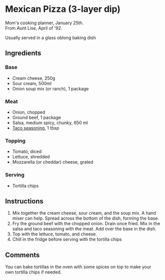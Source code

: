<!DOCTYPE recipe>
# Mexican Pizza (3-layer dip)

Mom's cooking planner, January 25th.  
From Aunt Lise, April of '92.

Usually served in a glass oblong baking dish

## Ingredients

### Base

- Cream cheese, 250g
- Sour cream, 500ml
- Onion soup mix (or ranch), 1 package

### Meat

- Onion, chopped
- Ground beef, 1 package
- Salsa, medium spicy, chunky, 650 ml
- [Taco seasoning](https://teamdman.ca/recipes/taco%20seasoning/), 1 tbsp

### Topping

- Tomato, diced
- Lettuce, shredded
- Mozzarella (or cheddar) cheese, grated

### Serving

- Tortilla chips

## Instructions

1. Mix together the cream cheese, sour cream, and the soup mix. A hand mixer can help. Spread across the bottom of the dish, forming the base.
2. Fry the ground beef with the chopped onion. Drain once fried. Mix in the salsa and taco seasoning with the meat. Add over the base in the dish.
3. Top with the lettuce, tomato, and cheese.
4. Chill in the fridge before serving with the tortilla chips

## Comments

You can bake tortillas in the oven with some spices on top to make your own tortilla chips if needed.